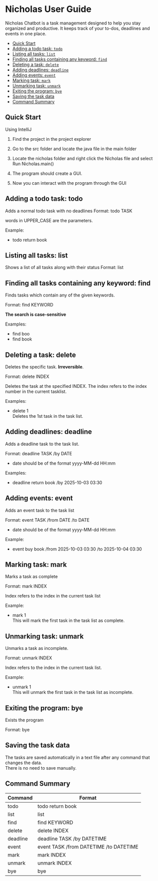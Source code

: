 # Nicholas User Guide

Nicholas Chatbot is a task management designed to help you stay organized and productive. It keeps track of your to-dos, deadlines and events in one place.

- [Quick Start](#quick-start)
- [Adding a todo task: `todo`](#adding-a-todo-task-todo)
- [Listing all tasks: `list`](#listing-all-tasks-list)
- [Finding all tasks containing any keyword: `find`](#finding-all-tasks-containing-any-keyword-find)
- [Deleting a task: `delete`](#deleting-a-task-delete)
- [Adding deadlines: `deadline`](#adding-deadlines-deadline)
- [Adding events: `event`](#adding-events-event)
- [Marking task: `mark`](#marking-task-mark)
- [Unmarking task: `unmark`](#unmarking-task-unmark)
- [Exiting the program: `bye`](#exiting-the-program-bye)
- [Saving the task data](#saving-the-task-data)
- [Command Summary](#command-summary)

## Quick Start

Using IntelliJ

1. Find the project in the project explorer

2. Go to the src folder and locate the java file in the main folder

3. Locate the nicholas folder and right click the Nicholas file and select Run Nicholas.main()

4. The program should create a GUI.

5. Now you can interact with the program through the GUI

## Adding a todo task: todo

Adds a normal todo task with no deadlines
Format: todo TASK

words in UPPER_CASE are the parameters.

Example: 
- todo return book


## Listing all tasks: list

Shows a list of all tasks along with their status
Format: list

## Finding all tasks containing any keyword: find
Finds tasks which contain any of the given keywords.

Format: find KEYWORD

**The search is case-sensitive**

Examples:
- find boo
- find book

## Deleting a task: delete
Deletes the specific task. **Irreversible**.

Format: delete INDEX

Deletes the task at the specified INDEX. The index refers to the index number in the current tasklist.

Examples:
- delete 1  
Deletes the 1st task in the task list.

## Adding deadlines: deadline
Adds a deadline task to the task list.

Format: deadline TASK /by DATE
- date should be of the format yyyy-MM-dd HH:mm

Examples:
- deadline return book /by 2025-10-03 03:30

## Adding events: event
Adds an event task to the task list

Format: event TASK /from DATE /to DATE
- date should be of the format yyyy-MM-dd HH:mm

Example:
- event buy book /from 2025-10-03 03:30 /to 2025-10-04 03:30

## Marking task: mark
Marks a task as complete

Format: mark INDEX

Index refers to the index in the current task list

Example: 
- mark 1    
This will mark the first task in the task list as complete.

## Unmarking task: unmark
Unmarks a task as incomplete.

Format: unmark INDEX

Index refers to the index in the current task list.

Example: 
- unmark 1  
This will unmark the first task in the task list as incomplete.

## Exiting the program: bye
Exists the program

Format: bye

## Saving the task data

The tasks are saved automatically in a text file after any command that changes the data.   
There is no need to save manually.

## Command Summary

| Command  | Format                                 |
|----------|----------------------------------------|
| todo     | todo return book                       |
| list     | list                                   |
| find     | find KEYWORD                           |
| delete   | delete INDEX                           |
| deadline | deadline TASK /by DATETIME             |
| event    | event TASK /from DATETIME /to DATETIME |
| mark     | mark INDEX                             |
| unmark   | unmark INDEX                           |
| bye      | bye                                    |


